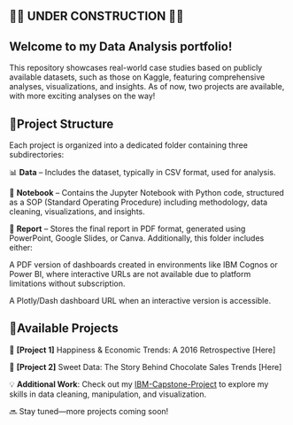 <h2>🚧🚧 UNDER CONSTRUCTION 🚧🚧</h2>

<h2>Welcome to my Data Analysis portfolio!</h2>

This repository showcases real-world case studies based on publicly available datasets, such as those on Kaggle, featuring comprehensive analyses, visualizations, and insights. As of now, two projects are available, with more exciting analyses on the way!

<h2>📂Project Structure</h2>

Each project is organized into a dedicated folder containing three subdirectories:

📊 **Data** – Includes the dataset, typically in CSV format, used for analysis.

📜 **Notebook** – Contains the Jupyter Notebook with Python code, structured as a SOP (Standard Operating Procedure) including methodology, data cleaning, visualizations, and insights.

📄 **Report** – Stores the final report in PDF format, generated using PowerPoint, Google Slides, or Canva. Additionally, this folder includes either:

A PDF version of dashboards created in environments like IBM Cognos or Power BI, where interactive URLs are not available due to platform limitations without subscription.

A Plotly/Dash dashboard URL when an interactive version is accessible.

<h2>💼Available Projects</h2>

🙂 **[Project 1]** Happiness & Economic Trends: A 2016 Retrospective [Here]

🍫 **[Project 2]** Sweet Data: The Story Behind Chocolate Sales Trends [Here]

💡 **Additional Work**: Check out my [IBM-Capstone-Project](https://github.com/MagaliTrueAnalytics/IBM-Capstone-Project) to explore my skills in data cleaning, manipulation, and visualization.

🔜 Stay tuned—more projects coming soon!


